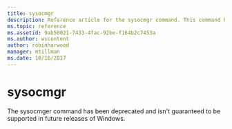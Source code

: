 ```yaml
---
title: sysocmgr
description: Reference article for the sysocmgr command. This command has been deprecated and is not guaranteed to be supported in future releases of Windows.
ms.topic: reference
ms.assetid: 9ab50021-7433-4fac-92be-f164b2c7453a
ms.author: wscontent
author: robinharwood
manager: mtillman
ms.date: 10/16/2017
---
```


# sysocmgr

The sysocmger command has been deprecated and isn't guaranteed to be supported in future releases of Windows.
